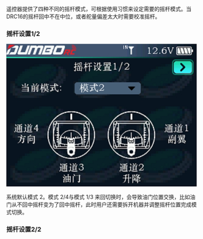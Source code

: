 遥控器提供了四种不同的摇杆模式，可根据使用习惯来设定需要的摇杆模式。当DRC16的摇杆回中不在中位，或者舵量偏差太大时需要校准摇杆。

### 摇杆设置1/2

![](../pic/421.jpg)

系统默认模式 2。模式 2/4与模式 1/3 来回切换时，会导致油门位置交换，比如油门从不回中摇杆变为了回中摇杆，此时用户还需要拆开机器并调整摇杆位置完成模式切换。

### 摇杆设置2/2




